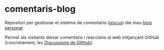 # comentaris-blog
Repositori per gestionar el sistema de comentaris ([giscus](https://giscus.app/ca)) del meu [blog personal](https://blog.victorpalomares.cat).

Permet als visitants deixar comentaris i reaccions al web mitjançant GitHub (concretament, les [Discussions de GitHub](https://docs.github.com/es/discussions)).
